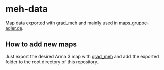 # meh-data

Map data exported with [grad_meh](https://github.com/gruppe-adler/grad_meh) and mainly used in [maps.gruppe-adler.de](https://github.com/gruppe-adler/maps.gruppe-adler.de).

## How to add new maps
Just export the desired Arma 3 map with [grad_meh](https://github.com/gruppe-adler/grad_meh#usage) and add the exported folder to the root directory of this repository.
